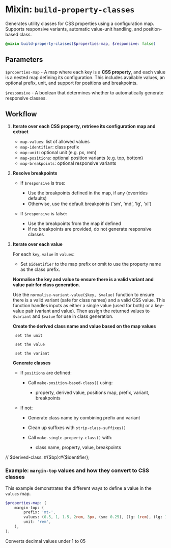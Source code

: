# Mixin: `build-property-classes`

Generates utility classes for CSS properties using a configuration map. Supports
responsive variants, automatic value-unit handling, and position-based class.

```scss +torchlight-scss
@mixin build-property-classes($properties-map, $responsive: false)
```



## Parameters

`$properties-map` - A map where each key is a **CSS property**, and each value
is a nested map defining its configuration. This includes available values, an
optional prefix, unit, and support for positions and breakpoints.

`$responsive` - A boolean that determines whether to automatically generate responsive classes.

## Workflow

1. **Iterate over each CSS property, retrieve its configuration map and extract**

    * `map-values`: list of allowed values
    * `map-identifier`: class prefix
    * `map-unit`: optional unit (e.g. px, rem)
    * `map-positions`: optional position variants (e.g. top, bottom)
    * `map-breakpoints`: optional responsive variants

2. **Resolve breakpoints**

    * If `$responsive` is true:
        * Use the breakpoints defined in the map, if any (overrides defaults)
        * Otherwise, use the default breakpoints ('sm', 'md', 'lg', 'xl')

    * If `$responsive` is false:
        * Use the breakpoints from the map if defined
        * If no breakpoints are provided, do not generate responsive classes

3. **Iterate over each value**

    For each `key`, `value` in `values`:

    - Set `$identifier` to the map prefix or omit to use the property name as the class prefix.

    **Normalise the key and value to ensure there is a valid variant and value
    pair for class generation.**

    Use the `normalise-variant-value($key, $value)` function to ensure there is a
    valid variant (safe for class names) and a valid CSS value. This function
    handles inputs as either a single value (used for both) or a key-value pair
    (variant and value). Then assign the returned values to `$variant` and `$value`
    for use in class generation.

    **Create the derived class name and value based on the map values**

        set the unit

        set the value

        set the variant

    



    **Generate classes**

   * If `positions` are defined:

     * Call `make-position-based-class()` using:

       * property, derived value, positions map, prefix, variant, breakpoints
   * If not:

     * Generate class name by combining prefix and variant
     * Clean up suffixes with `strip-class-suffixes()`
     * Call `make-single-property-class()` with:

       * class name, property, value, breakpoints



//  $derived-class: #{$bp}\:#{$identifier};

### Example: `margin-top` values and how they convert to CSS classes

This example demonstrates the different ways to define a value in the
`values` map.

```scss +torchlight-scss
$properties-map: (
    margin-top: (
        prefix: 'mt-',
        values: (0.5, 1, 1.5, 2rem, 3px, (sm: 0.25), (lg: 1rem), (lg: 16px), auto),
        unit: 'rem',
    ),
);
```

Converts decimal values under 1 to 05
